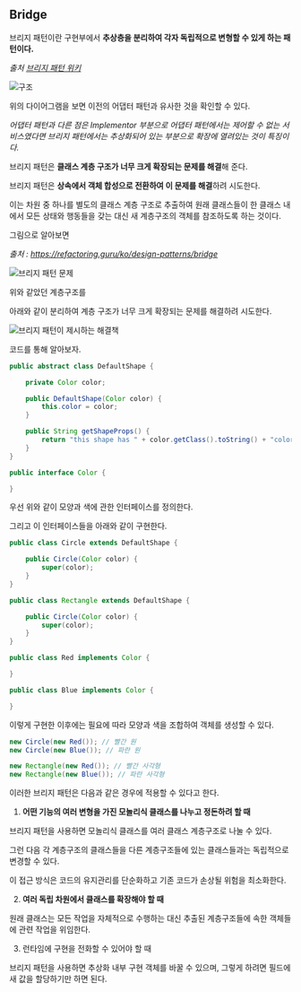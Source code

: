 ## Bridge



브리지 패턴이란 구현부에서 **추상층을 분리하여 각자 독립적으로 변형할 수 있게 하는 패턴이다.**

*출처 [브리지 패턴 위키](https://ko.wikipedia.org/wiki/%EB%B8%8C%EB%A6%AC%EC%A7%80_%ED%8C%A8%ED%84%B4)*



![구조](https://upload.wikimedia.org/wikipedia/commons/thumb/c/cf/Bridge_UML_class_diagram.svg/750px-Bridge_UML_class_diagram.svg.png)



위의 다이어그램을 보면 이전의 어댑터 패턴과 유사한 것을 확인할 수 있다.

*어댑터 패턴과 다른 점은 Implementor 부분으로 어댑터 패턴에서는 제어할 수 없는 서비스였다면 브리지 패턴에서는 추상화되어 있는 부분으로 확장에 열려있는 것이 특징이다.*



브리지 패턴은 **클래스 계층 구조가 너무 크게 확장되는 문제를 해결**해 준다.

브리지 패턴은 **상속에서 객체 합성으로 전환하여 이 문제를 해결**하려 시도한다.

이는 차원 중 하나를 별도의 클래스 계층 구조로 추출하여 원래 클래스들이 한 클래스 내에서 모든 상태와 행동들을 갖는 대신 새 계층구조의 객체를 참조하도록 하는 것이다.



그림으로 알아보면

*출처 : https://refactoring.guru/ko/design-patterns/bridge*

![브리지 패턴 문제](https://refactoring.guru/images/patterns/diagrams/bridge/problem-ko.png?id=d6a269defe845caae2181e1568256f16)

위와 같았던 계층구조를

아래와 같이 분리하여 계층 구조가 너무 크게 확장되는 문제를 해결하려 시도한다.



![브리지 패턴이 제시하는 해결책](https://refactoring.guru/images/patterns/diagrams/bridge/solution-ko.png?id=5e4d726b4474819783501d71f7ce96f9)



코드를 통해 알아보자.

```java
public abstract class DefaultShape {

    private Color color;

    public DefaultShape(Color color) {
        this.color = color;
    }

    public String getShapeProps() {
        return "this shape has " + color.getClass().toString() + "color";
    }
}

public interface Color {

}
```

우선 위와 같이 모양과 색에 관한 인터페이스를 정의한다.



그리고 이 인터페이스들을 아래와 같이 구현한다.

```java
public class Circle extends DefaultShape {

    public Circle(Color color) {
        super(color);
    }
}

public class Rectangle extends DefaultShape {

    public Circle(Color color) {
        super(color);
    }
}

public class Red implements Color {

}

public class Blue implements Color {

}
```

이렇게 구현한 이후에는 필요에 따라 모양과 색을 조합하여 객체를 생성할 수 있다.

```java
new Circle(new Red()); // 빨간 원
new Circle(new Blue()); // 파란 원

new Rectangle(new Red()); // 빨간 사각형
new Rectangle(new Blue()); // 파란 사각형
```



이러한 브리지 패턴은 다음과 같은 경우에 적용할 수 있다고 한다.

1. **어떤 기능의 여러 변형을 가진 모놀리식 클래스를 나누고 정돈하려 할 때**

브리지 패턴을 사용하면 모놀리식 클래스를 여러 클래스 계층구조로 나눌 수 있다.

그런 다음 각 계층구조의 클래스들을 다른 계층구조들에 있는 클래스들과는 독립적으로 변경할 수 있다.

이 접근 방식은 코드의 유지관리를 단순화하고 기존 코드가 손상될 위험을 최소화한다.



2. **여러 독립 차원에서 클래스를 확장해야 할 때**

원래 클래스는 모든 작업을 자체적으로 수행하는 대신 추출된 계층구조들에 속한 객체들에 관련 작업을 위임한다.



3. 런타임에 구현을 전화할 수 있어야 할 때

브리지 패턴을 사용하면 추상화 내부 구현 객체를 바꿀 수 있으며, 그렇게 하려면 필드에 새 값을 할당하기만 하면 된다.


